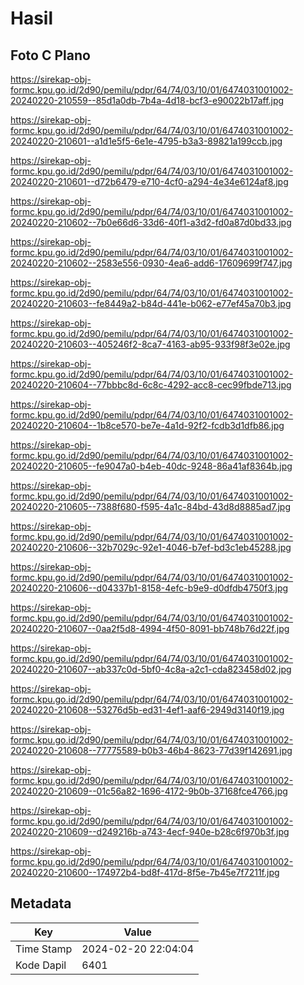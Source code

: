 # Hasil

## Foto C Plano

https://sirekap-obj-formc.kpu.go.id/2d90/pemilu/pdpr/64/74/03/10/01/6474031001002-20240220-210559--85d1a0db-7b4a-4d18-bcf3-e90022b17aff.jpg

https://sirekap-obj-formc.kpu.go.id/2d90/pemilu/pdpr/64/74/03/10/01/6474031001002-20240220-210601--a1d1e5f5-6e1e-4795-b3a3-89821a199ccb.jpg

https://sirekap-obj-formc.kpu.go.id/2d90/pemilu/pdpr/64/74/03/10/01/6474031001002-20240220-210601--d72b6479-e710-4cf0-a294-4e34e6124af8.jpg

https://sirekap-obj-formc.kpu.go.id/2d90/pemilu/pdpr/64/74/03/10/01/6474031001002-20240220-210602--7b0e66d6-33d6-40f1-a3d2-fd0a87d0bd33.jpg

https://sirekap-obj-formc.kpu.go.id/2d90/pemilu/pdpr/64/74/03/10/01/6474031001002-20240220-210602--2583e556-0930-4ea6-add6-17609699f747.jpg

https://sirekap-obj-formc.kpu.go.id/2d90/pemilu/pdpr/64/74/03/10/01/6474031001002-20240220-210603--fe8449a2-b84d-441e-b062-e77ef45a70b3.jpg

https://sirekap-obj-formc.kpu.go.id/2d90/pemilu/pdpr/64/74/03/10/01/6474031001002-20240220-210603--405246f2-8ca7-4163-ab95-933f98f3e02e.jpg

https://sirekap-obj-formc.kpu.go.id/2d90/pemilu/pdpr/64/74/03/10/01/6474031001002-20240220-210604--77bbbc8d-6c8c-4292-acc8-cec99fbde713.jpg

https://sirekap-obj-formc.kpu.go.id/2d90/pemilu/pdpr/64/74/03/10/01/6474031001002-20240220-210604--1b8ce570-be7e-4a1d-92f2-fcdb3d1dfb86.jpg

https://sirekap-obj-formc.kpu.go.id/2d90/pemilu/pdpr/64/74/03/10/01/6474031001002-20240220-210605--fe9047a0-b4eb-40dc-9248-86a41af8364b.jpg

https://sirekap-obj-formc.kpu.go.id/2d90/pemilu/pdpr/64/74/03/10/01/6474031001002-20240220-210605--7388f680-f595-4a1c-84bd-43d8d8885ad7.jpg

https://sirekap-obj-formc.kpu.go.id/2d90/pemilu/pdpr/64/74/03/10/01/6474031001002-20240220-210606--32b7029c-92e1-4046-b7ef-bd3c1eb45288.jpg

https://sirekap-obj-formc.kpu.go.id/2d90/pemilu/pdpr/64/74/03/10/01/6474031001002-20240220-210606--d04337b1-8158-4efc-b9e9-d0dfdb4750f3.jpg

https://sirekap-obj-formc.kpu.go.id/2d90/pemilu/pdpr/64/74/03/10/01/6474031001002-20240220-210607--0aa2f5d8-4994-4f50-8091-bb748b76d22f.jpg

https://sirekap-obj-formc.kpu.go.id/2d90/pemilu/pdpr/64/74/03/10/01/6474031001002-20240220-210607--ab337c0d-5bf0-4c8a-a2c1-cda823458d02.jpg

https://sirekap-obj-formc.kpu.go.id/2d90/pemilu/pdpr/64/74/03/10/01/6474031001002-20240220-210608--53276d5b-ed31-4ef1-aaf6-2949d3140f19.jpg

https://sirekap-obj-formc.kpu.go.id/2d90/pemilu/pdpr/64/74/03/10/01/6474031001002-20240220-210608--77775589-b0b3-46b4-8623-77d39f142691.jpg

https://sirekap-obj-formc.kpu.go.id/2d90/pemilu/pdpr/64/74/03/10/01/6474031001002-20240220-210609--01c56a82-1696-4172-9b0b-37168fce4766.jpg

https://sirekap-obj-formc.kpu.go.id/2d90/pemilu/pdpr/64/74/03/10/01/6474031001002-20240220-210609--d249216b-a743-4ecf-940e-b28c6f970b3f.jpg

https://sirekap-obj-formc.kpu.go.id/2d90/pemilu/pdpr/64/74/03/10/01/6474031001002-20240220-210600--174972b4-bd8f-417d-8f5e-7b45e7f7211f.jpg


## Metadata

| Key        | Value               |
| ---------- | ------------------- |
| Time Stamp | 2024-02-20 22:04:04 |
| Kode Dapil | 6401                |



